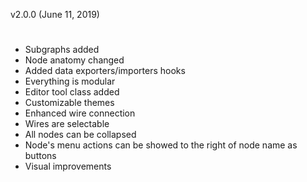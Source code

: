 v2.0.0 (June 11, 2019)
#

* Subgraphs added
* Node anatomy changed
* Added data exporters/importers hooks
* Everything is modular
* Editor tool class added
* Customizable themes
* Enhanced wire connection
* Wires are selectable
* All nodes can be collapsed
* Node's menu actions can be showed to the right of node name as buttons
* Visual improvements
